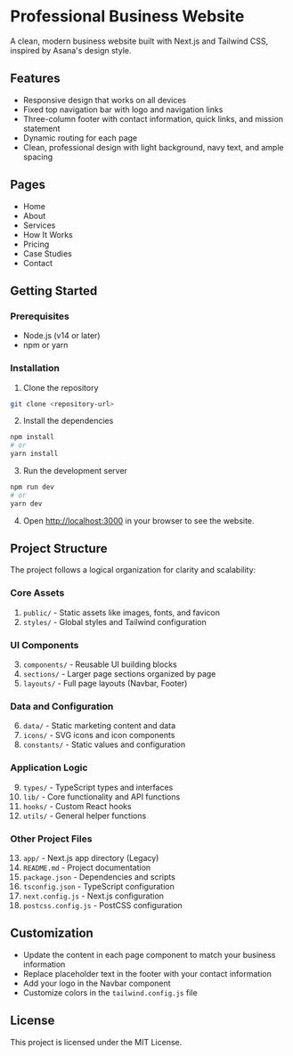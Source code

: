 # Professional Business Website

A clean, modern business website built with Next.js and Tailwind CSS, inspired by Asana's design style.

## Features

- Responsive design that works on all devices
- Fixed top navigation bar with logo and navigation links
- Three-column footer with contact information, quick links, and mission statement
- Dynamic routing for each page
- Clean, professional design with light background, navy text, and ample spacing

## Pages

- Home
- About
- Services
- How It Works
- Pricing
- Case Studies
- Contact

## Getting Started

### Prerequisites

- Node.js (v14 or later)
- npm or yarn

### Installation

1. Clone the repository

```bash
git clone <repository-url>
```

2. Install the dependencies

```bash
npm install
# or
yarn install
```

3. Run the development server

```bash
npm run dev
# or
yarn dev
```

4. Open [http://localhost:3000](http://localhost:3000) in your browser to see the website.

## Project Structure

The project follows a logical organization for clarity and scalability:

### Core Assets

1. `public/` - Static assets like images, fonts, and favicon
2. `styles/` - Global styles and Tailwind configuration

### UI Components

3. `components/` - Reusable UI building blocks
4. `sections/` - Larger page sections organized by page
5. `layouts/` - Full page layouts (Navbar, Footer)

### Data and Configuration

6. `data/` - Static marketing content and data
7. `icons/` - SVG icons and icon components
8. `constants/` - Static values and configuration

### Application Logic

9. `types/` - TypeScript types and interfaces
10. `lib/` - Core functionality and API functions
11. `hooks/` - Custom React hooks
12. `utils/` - General helper functions

### Other Project Files

13. `app/` - Next.js app directory (Legacy)
14. `README.md` - Project documentation
15. `package.json` - Dependencies and scripts
16. `tsconfig.json` - TypeScript configuration
17. `next.config.js` - Next.js configuration
18. `postcss.config.js` - PostCSS configuration

## Customization

- Update the content in each page component to match your business information
- Replace placeholder text in the footer with your contact information
- Add your logo in the Navbar component
- Customize colors in the `tailwind.config.js` file

## License

This project is licensed under the MIT License.
